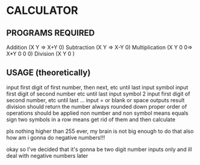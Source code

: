 # CALCULATOR

## PROGRAMS REQUIRED
Addition (X Y => X+Y 0)
Subtraction (X Y => X-Y 0)
Multiplication (X Y 0 0=> X*Y 0 0 0)
Division (X Y 0 )

## USAGE (theoretically)
input first digit of first number, then next, etc until last
input symbol
input first digit of second number etc until last
input symbol 2
input first digit of second number, etc until last
...
input = or blank or space
outputs result
division should return the number always rounded down
proper order of operations should be applied
non number and non symbol means equals sign
two symbols in a row means get rid of them and then calculate

pls nothing higher than 255 ever, my brain is not big enough to do that
also how am i gonna do negative numbers!!!

okay so I've decided that it's gonna be two digit number inputs only and ill deal with negative numbers later
